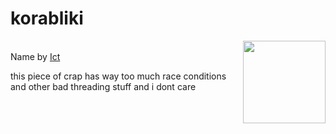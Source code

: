 # korabliki
<img src="banner.png" height="132" align="right"><br>
Name by [Ict](https://github.com/Ict00)


this piece of crap has way too much race conditions and other bad threading stuff and i dont care
